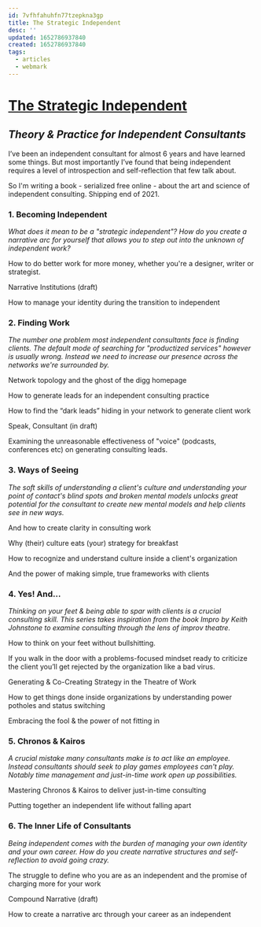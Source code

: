 ```yaml
---
id: 7vfhfahuhfn77tzepkna3gp
title: The Strategic Independent
desc: ''
updated: 1652786937840
created: 1652786937840
tags:
  - articles
  - webmark
---
```


# [The Strategic Independent](https://tomcritchlow.com/strategy/)

## *Theory & Practice for Independent Consultants*

I’ve been an independent consultant for almost 6 years and have learned some things. But most importantly I’ve found that being independent requires a level of introspection and self-reflection that few talk about.

So I'm writing a book - serialized free online - about the art and science of independent consulting. Shipping end of 2021.

### 1\. Becoming Independent

*What does it mean to be a "strategic independent"? How do you create a narrative arc for yourself that allows you to step out into the unknown of independent work?*

How to do better work for more money, whether you're a designer, writer or strategist.

Narrative Institutions (draft)

How to manage your identity during the transition to independent

### 2\. Finding Work

*The number one problem most independent consultants face is finding clients. The default mode of searching for "productized services" however is usually wrong. Instead we need to increase our presence across the networks we're surrounded by.*

Network topology and the ghost of the digg homepage

How to generate leads for an independent consulting practice

How to find the “dark leads” hiding in your network to generate client work

Speak, Consultant (in draft)

Examining the unreasonable effectiveness of "voice" (podcasts, conferences etc) on generating consulting leads.

### 3\. Ways of Seeing

*The soft skills of understanding a client's culture and understanding your point of contact's blind spots and broken mental models unlocks great potential for the consultant to create new mental models and help clients see in new ways.*

And how to create clarity in consulting work

Why (their) culture eats (your) strategy for breakfast

How to recognize and understand culture inside a client's organization

And the power of making simple, true frameworks with clients

### 4\. Yes! And...

*Thinking on your feet & being able to spar with clients is a crucial consulting skill. This series takes inspiration from the book Impro by Keith Johnstone to examine consulting through the lens of improv theatre.*

How to think on your feet without bullshitting.

If you walk in the door with a problems-focused mindset ready to criticize the client you’ll get rejected by the organization like a bad virus.

Generating & Co-Creating Strategy in the Theatre of Work

How to get things done inside organizations by understanding power potholes and status switching

Embracing the fool & the power of not fitting in

### 5\. Chronos & Kairos

*A crucial mistake many consultants make is to act like an employee. Instead consultants should seek to play games employees can't play. Notably time management and just-in-time work open up possibilities.*

Mastering Chronos & Kairos to deliver just-in-time consulting

Putting together an independent life without falling apart

### 6\. The Inner Life of Consultants

*Being independent comes with the burden of managing your own identity and your own career. How do you create narrative structures and self-reflection to avoid going crazy.*

The struggle to define who you are as an independent and the promise of charging more for your work

Compound Narrative (draft)

How to create a narrative arc through your career as an independent

